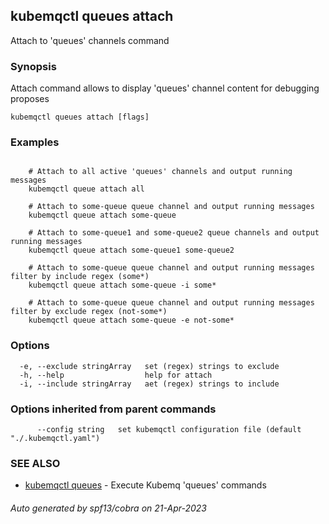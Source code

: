 ## kubemqctl queues attach

Attach to 'queues' channels command

### Synopsis

Attach command allows to display 'queues' channel content for debugging proposes

```
kubemqctl queues attach [flags]
```

### Examples

```

	# Attach to all active 'queues' channels and output running messages
	kubemqctl queue attach all
	
	# Attach to some-queue queue channel and output running messages
	kubemqctl queue attach some-queue

	# Attach to some-queue1 and some-queue2 queue channels and output running messages
	kubemqctl queue attach some-queue1 some-queue2 

	# Attach to some-queue queue channel and output running messages filter by include regex (some*)
	kubemqctl queue attach some-queue -i some*

	# Attach to some-queue queue channel and output running messages filter by exclude regex (not-some*)
	kubemqctl queue attach some-queue -e not-some*

```

### Options

```
  -e, --exclude stringArray   set (regex) strings to exclude
  -h, --help                  help for attach
  -i, --include stringArray   aet (regex) strings to include
```

### Options inherited from parent commands

```
      --config string   set kubemqctl configuration file (default "./.kubemqctl.yaml")
```

### SEE ALSO

* [kubemqctl queues](kubemqctl_queues.md)	 - Execute Kubemq 'queues' commands

###### Auto generated by spf13/cobra on 21-Apr-2023
